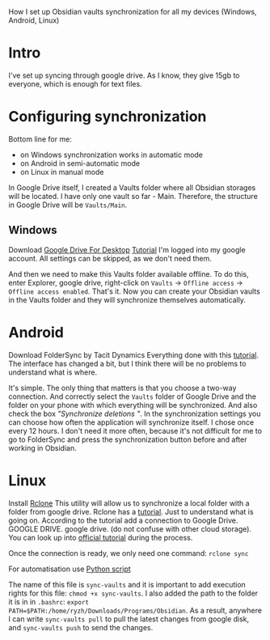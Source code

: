 How I set up Obsidian vaults synchronization for all my devices (Windows, Android, Linux)

# Intro
I've set up syncing through google drive. As I know, they give 15gb to everyone, which is enough for text files.


# Configuring synchronization
Bottom line for me:
- on Windows synchronization works in automatic mode
- on Android in semi-automatic mode
- on Linux in manual mode

In Google Drive itself, I created a Vaults folder where all Obsidian storages will be located. I have only one vault so far - Main. Therefore, the structure in Google Drive will be `Vaults/Main`.


## Windows
Download [Google Drive For Desktop](https://support.google.com/drive/answer/10838124?hl=en)
[Tutorial](https://youtu.be/26PKoz3yb0M?si=zc3H4xqctV0H6mHG)
I'm logged into my google account.
All settings can be skipped, as we don't need them.

And then we need to make this Vaults folder available offline. To do this, enter Explorer, google drive, right-click on `Vaults` -> `Offline access` -> `Offline access enabled`.
That's it. Now you can create your Obsidian vaults in the Vaults folder and they will synchronize themselves automatically.


# Android
Download FolderSync by Tacit Dynamics
Everything done with this [tutorial](https://youtu.be/0LZSFvyCmEk?si=IxG-t7yAbtnKdu4p). The interface has changed a bit, but I think there will be no problems to understand what is where.

It's simple. The only thing that matters is that you choose a two-way connection. And correctly select the `Vaults` folder of Google Drive and the folder on your phone with which everything will be synchronized. And also check the box *"Synchronize deletions "*. In the synchronization settings you can choose how often the application will synchronize itself. I chose once every 12 hours. I don't need it more often, because it's not difficult for me to go to FolderSync and press the synchronization button before and after working in Obsidian.


# Linux

Install [Rclone](https://rclone.org/)
This utility will allow us to synchronize a local folder with a folder from google drive.
Rclone has a [tutorial](https://www.youtube.com/watch?v=qKw8pNC_dt8&t=605s). Just to understand what is going on. 
According to the tutorial add a connection to Google Drive. GOOGLE DRIVE. google drive. (do not confuse with other cloud storage).
You can look up into [official tutorial](https://rclone.org/drive/) during the process.

Once the connection is ready, we only need one command:
`rclone sync`

For automatisation use [Python script](https://github.com/0riginaln0/obsidian-sync/blob/main/sync-vaults)

The name of this file is `sync-vaults` and it is important to add execution rights for this file: `chmod +x sync-vaults`.
 I also added the path to the folder it is in in `.bashrc`:
	`export PATH=$PATH:/home/ryzh/Downloads/Programs/Obsidian`.
As a result, anywhere I can write `sync-vaults pull` to pull the latest changes from google disk, and `sync-vaults push` to send the changes.